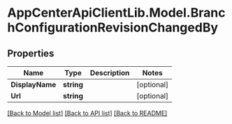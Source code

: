 # AppCenterApiClientLib.Model.BranchConfigurationRevisionChangedBy
## Properties

Name | Type | Description | Notes
------------ | ------------- | ------------- | -------------
**DisplayName** | **string** |  | [optional] 
**Url** | **string** |  | [optional] 

[[Back to Model list]](../README.md#documentation-for-models) [[Back to API list]](../README.md#documentation-for-api-endpoints) [[Back to README]](../README.md)

